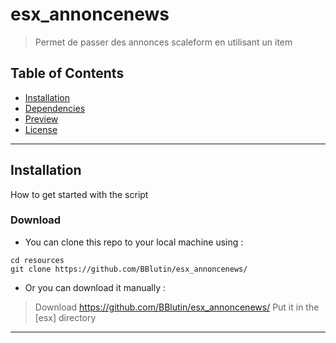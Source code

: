 # esx_annoncenews
 > Permet de passer des annonces scaleform en utilisant un item
 
 ## Table of Contents

- [Installation](#installation)
- [Dependencies](#dependencies)
- [Preview](#preview)
- [License](#license)

---

## Installation

How to get started with the script

### Download

- You can clone this repo to your local machine using :
```
cd resources 
git clone https://github.com/BBlutin/esx_annoncenews/
```

- Or you can download it manually :
> Download https://github.com/BBlutin/esx_annoncenews/
> Put it in the [esx] directory

---
